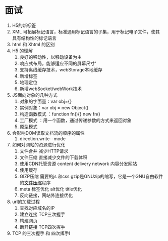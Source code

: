 # 面试

1. H5的新标签
2. XML  可拓展标记语言，标准通用标记语言的子集，用于标记电子文件，使其具有结构性的标记语言
3. html  和  Xhtml  的区别
4. H5  的理解
   1. 良好的移动性，以移动设备为主
   2. 响应式布局，能够适应不同的屏幕尺寸‘
   3. 支持离线缓存技术，webStorage本地缓存
   4. 新增标签
   5. 地理定位
   6. 新增webSocket/webWork技术
5. JS面向对象的几种方式
   1. 对象的字面量：var  obj={}
   2. 实例对象：var   obj = new Object()
   3. 构造函数模式 ：function fn(){}            new fn()
   4. 工厂模式 ：用一个函数，通过传递参数的方式来返回对象
   5. 原型模式
6. 会影响DOM读取文档流的顺序的属性
   1. direction.write--mode
7. 如何对网站的资源进行优化
   1. 文件合并     减少HTTP请求
   2. 文件压缩     直接减少文件的下载体积
   3. 使用CDN托管资源  content  delivery  network   内容分发网站
   4. 使用缓存
   5. GIZP压缩  需要的js 和css    gzip是GNUzip的缩写，它是一个GNU自由软件的[文件压缩](https://baike.baidu.com/item/文件压缩/692886)程序
   6. meta  标签优化 alt优化  title优化
   7. 反向链接，网站外连接优化
8. url的加载过程
   1. 查找对应域名的IP
   2. 建立连接    TCP三次握手
   3. 构建网页
   4. 断开链接    TCP四次挥手
9. TCP  的三次握手  和  四次挥手l